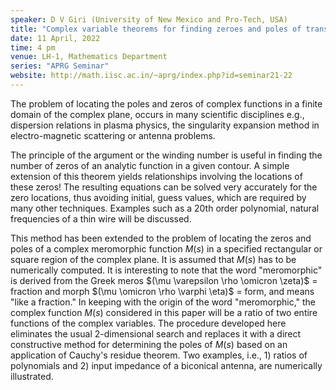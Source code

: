 ```yaml
---
speaker: D V Giri (University of New Mexico and Pro-Tech, USA)
title: "Complex variable theorems for finding zeroes and poles of transcendental functions"
date: 11 April, 2022
time: 4 pm
venue: LH-1, Mathematics Department
series: "APRG Seminar"
website: http://math.iisc.ac.in/~aprg/index.php?id=seminar21-22
---
```


The problem of locating the poles and zeros of complex functions in a finite
domain of the complex plane, occurs in many scientific disciplines e.g., dispersion
relations in plasma physics, the singularity expansion method in electro-magnetic scattering
or antenna problems.

The principle of the argument or the winding number is useful in finding the number of zeros
of an analytic function in a given contour. A simple extension of this theorem yields
relationships involving the locations of these zeros! The resulting equations can be solved
very accurately for the zero locations, thus avoiding initial, guess values, which are required
by many other techniques. Examples such as a 20th order polynomial, natural frequencies of a
thin wire will be discussed.

This method has been extended to the problem of locating the zeros and poles of a complex
meromorphic function $M(s)$ in a specified rectangular or square region of the complex plane.
It is assumed that $M(s)$ has to be numerically computed. It is interesting to note that
the word "meromorphic" is derived from the Greek meros $(\mu \varepsilon \rho \omicron \zeta)$
= fraction and morph $(\mu \omicron \rho \varphi \eta)$ = form, and means "like a fraction."
In keeping with the origin of the word "meromorphic," the complex function $M(s)$ considered
in this paper will be a ratio of two entire functions of the complex variables. The procedure
developed here eliminates the usual 2-dimensional search and replaces it with a direct constructive
method for determining the poles of $M(s)$ based on an application of Cauchy's residue theorem.
Two examples, i.e., 1) ratios of polynomials and 2) input impedance of a biconical antenna,
are numerically illustrated.
